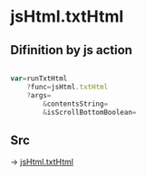 # jsHtml.txtHtml

## Difinition by js action

```js.js

var=runTxtHtml
	?func=jsHtml.txtHtml
	?args=
		&contentsString=
		&isScrollBottomBoolean=
```

## Src

-> [jsHtml.txtHtml](https://github.com/puutaro/CommandClick/blob/master/app/src/main/java/com/puutaro/commandclick/fragment_lib/terminal_fragment/js_interface/JsHtml.kt#L12)


